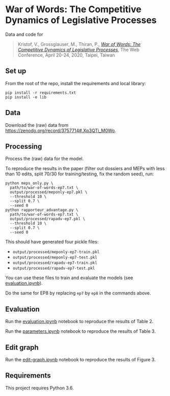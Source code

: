 # War of Words: The Competitive Dynamics of Legislative Processes

Data and code for

> Kristof, V., Grossglauser, M., Thiran, P., [*War of Words: The Competitive Dynamics of Legislative Processes*](https://infoscience.epfl.ch/record/275473/), The Web Conference, April 20-24, 2020, Taipei, Taiwan

## Set up

From the root of the repo, install the requirements and local library:

```
pip install -r requirements.txt
pip install -e lib
```

## Data

Download the (raw) data from https://zenodo.org/record/3757714#.Xp3QTi_M0Wo.

## Processing

Process the (raw) data for the model.

To reproduce the results in the paper (filter out dossiers and MEPs with less than 10 edits, split 70/30 for training/testing, fix the random seed), run:

```
python meps_only.py \
  path/to/war-of-words-ep7.txt \
  output/processed/meponly-ep7.pkl \
  --threshold 10 \
  --split 0.7 \
  --seed 0
python rapporteur_advantage.py \
  path/to/war-of-words-ep7.txt \
  output/processed/rapadv-ep7.pkl \
  --threshold 10 \
  --split 0.7 \
  --seed 0
```

This should have generated four pickle files:

- `output/processed/meponly-ep7-train.pkl`
- `output/processed/meponly-ep7-test.pkl`
- `output/processed/rapadv-ep7-train.pkl`
- `output/processed/rapadv-ep7-test.pkl`

You can use these files to train and evaluate the models (see
[evaluation.ipynb](notebooks/evaluation.ipynb)).

Do the same for EP8 by replacing `ep7` by `ep8` in the commands above.

## Evaluation

Run the [evaluation.ipynb](notebooks/evaluation.ipynb) notebook to
reproduce the results of Table 2.

Run the [parameters.ipynb](notebooks/parameters.ipynb) notebook to reproduce the
results of Table 3.

## Edit graph

Run the [edit-graph.ipynb](notebooks/edit-graph.ipynb) notebook to reproduce the
results of Figure 3.

## Requirements

This project requires Python 3.6.
